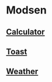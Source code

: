 # Modsen

## [Calculator](https://gandigap-calculator.netlify.app/)

## [Toast](https://gandigap-toast.netlify.app/)

## [Weather](https://gandigap-weather.netlify.app/)
